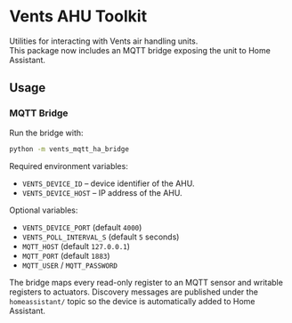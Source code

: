 # Vents AHU Toolkit

Utilities for interacting with Vents air handling units.  
This package now includes an MQTT bridge exposing the unit to Home Assistant.

## Usage

### MQTT Bridge

Run the bridge with:

```bash
python -m vents_mqtt_ha_bridge
```

Required environment variables:

- `VENTS_DEVICE_ID` – device identifier of the AHU.
- `VENTS_DEVICE_HOST` – IP address of the AHU.

Optional variables:

- `VENTS_DEVICE_PORT` (default `4000`)
- `VENTS_POLL_INTERVAL_S` (default `5` seconds)
- `MQTT_HOST` (default `127.0.0.1`)
- `MQTT_PORT` (default `1883`)
- `MQTT_USER` / `MQTT_PASSWORD`

The bridge maps every read-only register to an MQTT sensor and writable registers to actuators. Discovery
messages are published under the `homeassistant/` topic so the device is automatically added to Home Assistant.
